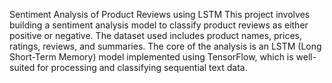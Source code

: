 Sentiment Analysis of Product Reviews using LSTM
This project involves building a sentiment analysis model to classify product reviews as either positive or negative. The dataset used includes product names, prices, ratings, reviews, and summaries. The core of the analysis is an LSTM (Long Short-Term Memory) model implemented using TensorFlow, which is well-suited for processing and classifying sequential text data.
